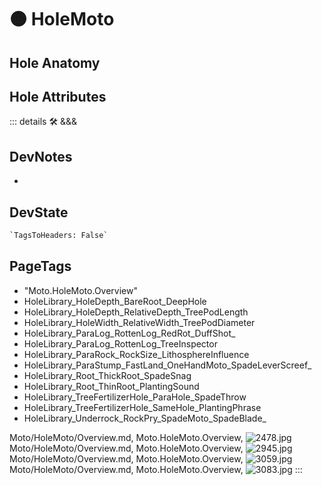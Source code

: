 
# 🟠 <moto>HoleMoto</moto>

## Hole Anatomy

## Hole Attributes

::: details 🛠 <dev>&&&</dev>

## DevNotes

-

## DevState

```py
`TagsToHeaders: False`
```

<h2>PageTags</h2>

- "Moto.HoleMoto.Overview"
- HoleLibrary_HoleDepth_BareRoot_DeepHole
- HoleLibrary_HoleDepth_RelativeDepth_TreePodLength
- HoleLibrary_HoleWidth_RelativeWidth_TreePodDiameter
- HoleLibrary_ParaLog_RottenLog_RedRot_DuffShot_
- HoleLibrary_ParaLog_RottenLog_TreeInspector
- HoleLibrary_ParaRock_RockSize_LithosphereInfluence
- HoleLibrary_ParaStump_FastLand_OneHandMoto_SpadeLeverScreef_
- HoleLibrary_Root_ThickRoot_SpadeSnag
- HoleLibrary_Root_ThinRoot_PlantingSound
- HoleLibrary_TreeFertilizerHole_ParaHole_SpadeThrow
- HoleLibrary_TreeFertilizerHole_SameHole_PlantingPhrase
- HoleLibrary_Underrock_RockPry_SpadeMoto_SpadeBlade_

Moto/HoleMoto/Overview.md, <dev>Moto.HoleMoto.Overview</dev>, ![2478.jpg](/PaperPhoto/2478.jpg)
Moto/HoleMoto/Overview.md, <dev>Moto.HoleMoto.Overview</dev>, ![2945.jpg](/PaperPhoto/2945.jpg)
Moto/HoleMoto/Overview.md, <dev>Moto.HoleMoto.Overview</dev>, ![3059.jpg](/PaperPhoto/3059.jpg)
Moto/HoleMoto/Overview.md, <dev>Moto.HoleMoto.Overview</dev>, ![3083.jpg](/PaperPhoto/3083.jpg)
:::
